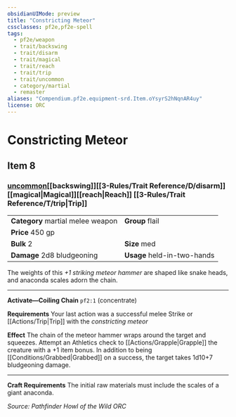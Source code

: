 ```yaml
---
obsidianUIMode: preview
title: "Constricting Meteor"
cssclasses: pf2e,pf2e-spell
tags:
  - pf2e/weapon
  - trait/backswing
  - trait/disarm
  - trait/magical
  - trait/reach
  - trait/trip
  - trait/uncommon
  - category/martial
  - remaster
aliases: "Compendium.pf2e.equipment-srd.Item.oYsyrS2hNqnAR4uy"
license: ORC
---
```

# Constricting Meteor
## Item 8
### [uncommon](uncommon.md "Uncommon Rarity Trait")[[backswing]][[3-Rules/Trait Reference/D/disarm]][[magical|Magical]][[reach|Reach]] [[3-Rules/Trait Reference/T/trip|Trip]] 

|  |  |
| -- | -- |
| **Category** martial melee weapon | **Group** flail |
| **Price** 450 gp |  |
| **Bulk** 2 | **Size** med |
| **Damage** 2d8 bludgeoning  | **Usage** held-in-two-hands |



The weights of this _+1 striking meteor hammer_ are shaped like snake heads, and anaconda scales adorn the chain.

* * *

**Activate—Coiling Chain** `pf2:1` (concentrate)

**Requirements** Your last action was a successful melee Strike or [[Actions/Trip|Trip]] with the _constricting meteor_

**Effect** The chain of the meteor hammer wraps around the target and squeezes. Attempt an Athletics check to [[Actions/Grapple|Grapple]] the creature with a +1 item bonus. In addition to being [[Conditions/Grabbed|Grabbed]] on a success, the target takes 1d10+7 bludgeoning damage.

* * *

**Craft Requirements** The initial raw materials must include the scales of a giant anaconda.

*Source: Pathfinder Howl of the Wild*
*ORC*